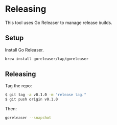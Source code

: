# Releasing

This tool uses Go Releaser to manage release builds.

## Setup

Install Go Releaser.

```bash
brew install goreleaser/tap/goreleaser
```

## Releasing

Tag the repo:

```bash
$ git tag -a v0.1.0 -m "release tag."
$ git push origin v0.1.0
```

Then:

```bash
goreleaser --snapshot
```
